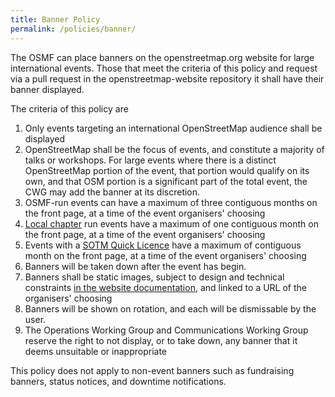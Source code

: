 ```yaml
---
title: Banner Policy
permalink: /policies/banner/
---
```


The OSMF can place banners on the openstreetmap.org website for large international events. Those that meet the criteria of this policy and request via a pull request in the openstreetmap-website repository it shall have their banner displayed.


The criteria of this policy are

1. Only events targeting an international OpenStreetMap audience shall be displayed
2. OpenStreetMap shall be the focus of events, and constitute a majority of talks or workshops. For large events where there is a distinct OpenStreetMap portion of the event, that portion would qualify on its own, and that OSM portion is a significant part of the total event, the CWG may add the banner at its discretion.
3. OSMF-run events can have a maximum of three contiguous months on the front page, at a time of the event organisers' choosing
4. [Local chapter](https://wiki.osmfoundation.org/wiki/Local_Chapters) run events have a maximum of one contiguous month on the front page, at a time of the event organisers' choosing
5. Events with a [SOTM Quick Licence](https://wiki.osmfoundation.org/wiki/SOTM_Quick_Licence) have a maximum of contiguous month on the front page, at a time of the event organisers' choosing
6. Banners will be taken down after the event has begin.
7. Banners shall be static images, subject to design and technical constraints [in the website documentation](https://github.com/openstreetmap/openstreetmap-website/blob/master/FAQ.md#how-do-i-create-a-banner-to-promote-my-openstreetmap-event), and linked to a URL of the organisers' choosing
8. Banners will be shown on rotation, and each will be dismissable by the user.
9. The Operations Working Group and Communications Working Group reserve the right to not display, or to take down, any banner that it deems unsuitable or inappropriate

This policy does not apply to non-event banners such as fundraising banners, status notices, and downtime notifications.
